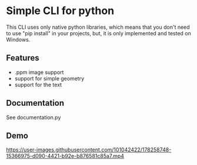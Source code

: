 
# Simple CLI for python

This CLI uses only native python libraries, which means that you don't need to use "pip install" in your projects, but, it is only implemented and tested on Windows.

## Features

- .ppm image support
- support for simple geometry
- support for the text

## Documentation

See documentation.py

## Demo

https://user-images.githubusercontent.com/101042422/178258748-15366975-d090-4421-b92e-b876581c85a7.mp4